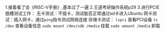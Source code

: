 1.接着看了会《RISC-V手册》,基本过了一遍
2.王道考研操作系统p29
3.进行PCIE插槽测试工作：
	无卡测试：不插卡，测试能否正常通过sd卡进入Ubuntu
	网卡测试：插入网卡，通过`ping`指令测试网络连接
	存储卡测试：
		`lspci` 查看PCI设备
		`ls /dev` 查看设备信息
		`sudo mount /dev/sdb /media` 挂载
		`sudo umount /media`  卸载